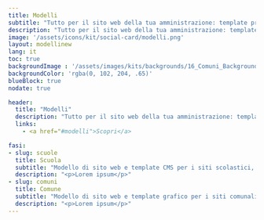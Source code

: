 ```yaml
---
title: Modelli
subtitle: "Tutto per il sito web della tua amministrazione: template pronti per l'uso e un pacchetto di risorse per aiutarti a rispondere ai bisogni dei tuoi utenti."
description: "Tutto per il sito web della tua amministrazione: template pronti per l'uso e un pacchetto di risorse per aiutarti a rispondere ai bisogni dei tuoi utenti"
image: '/assets/icons/kit/social-card/modelli.png'
layout: modellinew
lang: it
toc: true
backgroundImage : '/assets/images/kits/backgrounds/16_Comuni_Background.png'
backgroundColor: 'rgba(0, 102, 204, .65)'
blueBlock: true
nodate: true

header:
  title: "Modelli"
  description: "Tutto per il sito web della tua amministrazione: template pronti per l'uso e un pacchetto di risorse per aiutarti a rispondere ai bisogni dei tuoi utenti"
  links:
    - <a href="#modelli">Scopri</a>

fasi:
- slug: scuole
  title: Scuola
  subtitle: "Modello di sito web e template CMS per i siti scolastici, gratis e a disposizione di tutti"
  description: "<p>Lorem ipsum</p>"
- slug: comuni
  title: Comune
  subtitle: "Modello di sito web e template grafico per i siti comunali, gratis e a disposizione di tutti "  
  description: "<p>Lorem ipsum</p>"
---
```

